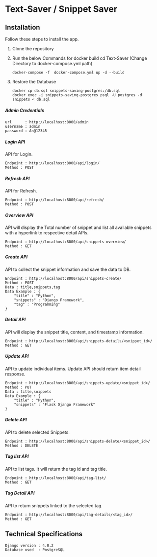 # Text-Saver / Snippet Saver


## Installation

Follow these steps to install the app.

 1. Clone the repository
 2. Run the below Commands for docker build
        cd Text-Saver (Change Directory to docker-compose.yml path)

        docker-compose -f  docker-compose.yml up -d --build

 3. Restore the Database

        docker cp db.sql snippets-saving-postgres:/db.sql
        docker exec -i snippets-saving-postgres psql -U postgres -d snippets < db.sql


##### Admin Credentials

	url      : http://localhost:8000/admin
    username : admin
	password : As@12345
		
##### Login API
API for Login.

	Endpoint : http://localhost:8000/api/login/
	Method : POST


##### Refresh API
API for Refresh.

	Endpoint : http://localhost:8000/api/refresh/
	Method : POST


##### Overview API
API will display the Total number of snippet and list all available snippets with a hyperlink to respective detail APIs.

	Endpoint : http://localhost:8000/api/snippets-overview/
	Method : GET


##### Create API
API to collect the snippet information and save the data to DB.

	Endpoint : http://localhost:8000/api/snippets-create/
	Method : POST
	Data : title,snippets,tag
	Data Example : {
		"title" : "Python",
		"snippets" : "Django Framework",
		"tag" : "Programming"
	}

##### Detail API
API will display the snippet title, content, and timestamp information.

	Endpoint : http://localhost:8000/api/snippets-details/<snippet_id>/
	Method : GET

##### Update API
API to update individual items. Update API should return item detail response.

	Endpoint : http://localhost:8000/api/snippets-update/<snippet_id>/
	Method : PUT
	Data : title,snippets
	Data Example : {
		"title" : "Python",
		"snippets" : "Flask Django Framework"
	}

##### Delete API
API to delete selected Snippets.

	Endpoint : http://localhost:8000/api/snippets-delete/<snippet_id>/
	Method : DELETE

##### Tag list API
API to list tags. It will return the tag id and tag title.

	Endpoint : http://localhost:8000/api/tag-list/
	Method : GET


##### Tag Detail API
API to return snippets linked to the selected tag.

	Endpoint : http://localhost:8000/api/tag-details/<tag_id>/
	Method : GET


## Technical Specifications

	Django version : 4.0.2
	Database used  : PostgreSQL